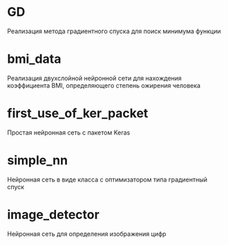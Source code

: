 # GD
Реализация метода градиентного спуска для поиск минимума функции

# bmi_data
Реализация двухслойной нейронной сети для нахождения коэффициента BMI, определяющего степень ожирения человека 

# first_use_of_ker_packet
Простая нейронная сеть с пакетом Keras

# simple_nn
Нейронная сеть в виде класса с оптимизатором типа градиентный спуск

# image_detector
Нейронная сеть для определения изображения цифр 
